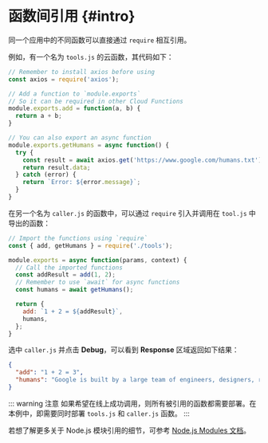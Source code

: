 # 函数间引用 {#intro}

同一个应用中的不同函数可以直接通过 `require` 相互引用。

例如，有一个名为 `tools.js` 的云函数，其代码如下：

```js
// Remember to install axios before using
const axios = require('axios');

// Add a function to `module.exports`
// So it can be required in other Cloud Functions
module.exports.add = function(a, b) {
  return a + b;
}

// You can also export an async function
module.exports.getHumans = async function() {
  try {
    const result = await axios.get('https://www.google.com/humans.txt');
    return result.data;
  } catch (error) {
    return `Error: ${error.message}`;
  }
}
```

在另一个名为 `caller.js` 的函数中，可以通过 `require` 引入并调用在 `tool.js` 中导出的函数：

```js
// Import the functions using `require`
const { add, getHumans } = require('./tools');

module.exports = async function(params, context) {
  // Call the imported functions
  const addResult = add(1, 2);
  // Remember to use `await` for async functions
  const humans = await getHumans();

  return {
    add: `1 + 2 = ${addResult}`,
    humans,
  };
}
```

选中 `caller.js` 并点击 **Debug**，可以看到 **Response** 区域返回如下结果：

```json
{
  "add": "1 + 2 = 3",
  "humans": "Google is built by a large team of engineers, designers, researchers, robots, and others in many different sites across the globe. It is updated continuously, and built with more tools and technologies than we can shake a stick at. If you'd like to help us out, see careers.google.com.\n"
}
```

::: warning 注意
如果希望在线上成功调用，则所有被引用的函数都需要部署。在本例中，即需要同时部署 `tools.js` 和 `caller.js` 函数。
:::

若想了解更多关于 Node.js 模块引用的细节，可参考 [Node.js Modules 文档](https://nodejs.org/api/modules.html)。
